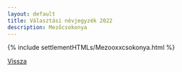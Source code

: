 ```yaml
---
layout: default
title: Választási névjegyzék 2022
description: Mezőcsokonya
---
```


{% include settlementHTMLs/Mezooxxcsokonya.html %}

[Vissza](../)